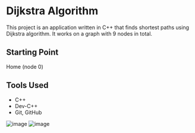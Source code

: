 # Dijkstra Algorithm

This project is an application written in C++ that finds shortest paths using Dijkstra algorithm. It works on a graph with 9 nodes in total.

## Starting Point
Home (node 0)

## Tools Used
- C++
- Dev-C++
- Git, GitHub

 
![image](https://github.com/user-attachments/assets/04688a5a-c3a0-4b9b-9b65-ac06ac54c9d0)
![image](https://github.com/user-attachments/assets/04688a5a-c3a0-4b9b-9b65-ac06ac54c9d0)
